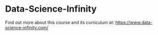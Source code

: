 # Data-Science-Infinity

Find out more about this course and its curriculum at: https://www.data-science-infinity.com/
